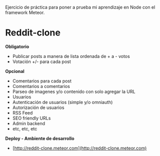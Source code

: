 Ejercicio de práctica para poner a prueba mi aprendizaje en Node con el framework Meteor.

Reddit-clone
============
**Obligatorio**

- Publicar posts a manera de lista ordenada de + a - votos
- Votación +/- para cada post

**Opcional**

 - Comentarios para cada post
 - Comentarios a comentarios
 - Parseo de imagenes y/o contenido con solo agregar la URL
 - Usuarios
 - Autenticación de usuarios (simple y/o omniauth)
 - Autorización de usuarios
 - RSS Feed
 - SEO friendly URLs
 - Admin backend
 - etc, etc, etc

**Deploy - Ambiente de desarrollo**

 - [http://reddit-clone.meteor.com](http://reddit-clone.meteor.com)
